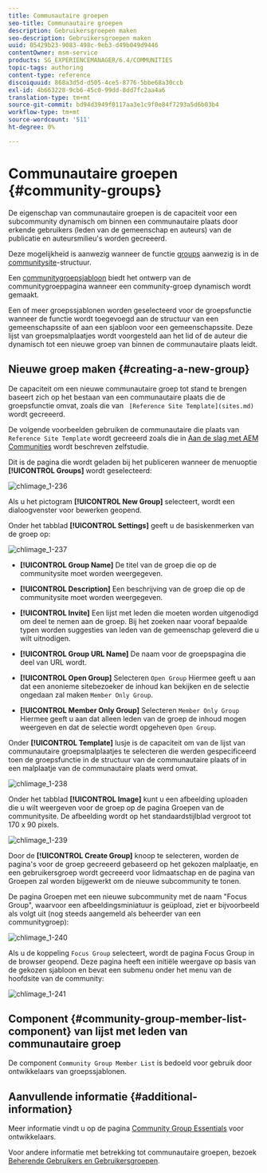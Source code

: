 ```yaml
---
title: Communautaire groepen
seo-title: Communautaire groepen
description: Gebruikersgroepen maken
seo-description: Gebruikersgroepen maken
uuid: 05429b23-9083-498c-9eb3-d49b049d9446
contentOwner: msm-service
products: SG_EXPERIENCEMANAGER/6.4/COMMUNITIES
topic-tags: authoring
content-type: reference
discoiquuid: 868a3d5d-d505-4ce5-8776-5bbe68a30ccb
exl-id: 4b663228-9cb6-45c0-99dd-8dd7fc2aa4a6
translation-type: tm+mt
source-git-commit: bd94d3949f0117aa3e1c9f0e84f7293a5d6b03b4
workflow-type: tm+mt
source-wordcount: '511'
ht-degree: 0%

---
```


# Communautaire groepen {#community-groups}

De eigenschap van communautaire groepen is de capaciteit voor een subcommunity dynamisch om binnen een communautaire plaats door erkende gebruikers (leden van de gemeenschap en auteurs) van de publicatie en auteursmilieu&#39;s worden gecreeerd.

Deze mogelijkheid is aanwezig wanneer de functie [groups](functions.md#groups-function) aanwezig is in de [communitysite](sites-console.md)-structuur.

Een [communitygroepsjabloon](tools-groups.md) biedt het ontwerp van de communitygroeppagina wanneer een community-groep dynamisch wordt gemaakt.

Een of meer groepssjablonen worden geselecteerd voor de groepsfunctie wanneer de functie wordt toegevoegd aan de structuur van een gemeenschapssite of aan een sjabloon voor een gemeenschapssite. Deze lijst van groepsmalplaatjes wordt voorgesteld aan het lid of de auteur die dynamisch tot een nieuwe groep van binnen de communautaire plaats leidt.

## Nieuwe groep maken {#creating-a-new-group}

De capaciteit om een nieuwe communautaire groep tot stand te brengen baseert zich op het bestaan van een communautaire plaats die de groepsfunctie omvat, zoals die van ` [Reference Site Template](sites.md)` wordt gecreeerd.

De volgende voorbeelden gebruiken de communautaire die plaats van `Reference Site Template` wordt gecreeerd zoals die in [Aan de slag met AEM Communities](getting-started.md) wordt beschreven zelfstudie.

Dit is de pagina die wordt geladen bij het publiceren wanneer de menuoptie **[!UICONTROL Groups]** wordt geselecteerd:

![chlimage_1-236](assets/chlimage_1-236.png)

Als u het pictogram **[!UICONTROL New Group]** selecteert, wordt een dialoogvenster voor bewerken geopend.

Onder het tabblad **[!UICONTROL Settings]** geeft u de basiskenmerken van de groep op:

![chlimage_1-237](assets/chlimage_1-237.png)

* **[!UICONTROL Group Name]**
De titel van de groep die op de communitysite moet worden weergegeven.

* **[!UICONTROL Description]**
Een beschrijving van de groep die op de communitysite moet worden weergegeven.

* **[!UICONTROL Invite]**
Een lijst met leden die moeten worden uitgenodigd om deel te nemen aan de groep. Bij het zoeken naar vooraf bepaalde typen worden suggesties van leden van de gemeenschap geleverd die u wilt uitnodigen.

* **[!UICONTROL Group URL Name]**
De naam voor de groepspagina die deel van URL wordt.

* **[!UICONTROL Open Group]**
Selecteren 
`Open Group` Hiermee geeft u aan dat een anonieme sitebezoeker de inhoud kan bekijken en de selectie ongedaan zal maken  `Member Only Group`.

* **[!UICONTROL Member Only Group]**
Selecteren 
`Member Only Group` Hiermee geeft u aan dat alleen leden van de groep de inhoud mogen weergeven en dat de selectie wordt opgeheven  `Open Group`.

Onder **[!UICONTROL Template]** lusje is de capaciteit om van de lijst van communautaire groepsmalplaatjes te selecteren die werden gespecificeerd toen de groepsfunctie in de structuur van de communautaire plaats of in een malplaatje van de communautaire plaats werd omvat.

![chlimage_1-238](assets/chlimage_1-238.png)

Onder het tabblad **[!UICONTROL Image]** kunt u een afbeelding uploaden die u wilt weergeven voor de groep op de pagina Groepen van de communitysite. De afbeelding wordt op het standaardstijlblad vergroot tot 170 x 90 pixels.

![chlimage_1-239](assets/chlimage_1-239.png)

Door de **[!UICONTROL Create Group]** knoop te selecteren, worden de pagina&#39;s voor de groep gecreeerd gebaseerd op het gekozen malplaatje, en een gebruikersgroep wordt gecreeerd voor lidmaatschap en de pagina van Groepen zal worden bijgewerkt om de nieuwe subcommunity te tonen.

De pagina Groepen met een nieuwe subcommunity met de naam &quot;Focus Group&quot;, waarvoor een afbeeldingsminiatuur is geüpload, ziet er bijvoorbeeld als volgt uit (nog steeds aangemeld als beheerder van een communitygroep):

![chlimage_1-240](assets/chlimage_1-240.png)

Als u de koppeling `Focus Group` selecteert, wordt de pagina Focus Group in de browser geopend. Deze pagina heeft een initiële weergave op basis van de gekozen sjabloon en bevat een submenu onder het menu van de hoofdsite van de community:

![chlimage_1-241](assets/chlimage_1-241.png)

## Component {#community-group-member-list-component} van lijst met leden van communautaire groep

De component `Community Group Member List` is bedoeld voor gebruik door ontwikkelaars van groepssjablonen.

## Aanvullende informatie {#additional-information}

Meer informatie vindt u op de pagina [Community Group Essentials](essentials-groups.md) voor ontwikkelaars.

Voor andere informatie met betrekking tot communautaire groepen, bezoek [Beherende Gebruikers en Gebruikersgroepen](users.md).
